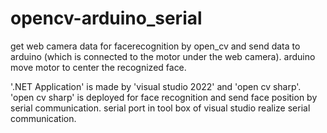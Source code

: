 # opencv-arduino_serial
get web camera data for facerecognition by open_cv and send data to arduino (which is connected to the motor under the web camera). 
arduino move motor to center the recognized face.


'.NET Application' is made by 'visual studio 2022' and 'open cv sharp'. 
'open cv sharp' is deployed for face recognition and send face position by serial communication. 
serial port in tool box of visual studio realize serial communication.
